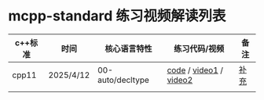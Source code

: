 # mcpp-standard 练习视频解读列表

| c++标准 | 时间 | 核心语言特性 | 练习代码/视频 | 备注 |
| --- | --- | --- | --- | --- |
| cpp11 | 2025/4/12 | 00-auto/decltype | [code](dslings/cpp11/auto-decltype-0.cpp) / [video1](https://www.bilibili.com/video/BV1xkdYYUEyH) / [video2](https://www.bilibili.com/video/BV1KWoMYUEzW/?share_source=copy_web&vd_source=2ab9f3bdf795fb473263ee1fc1d268d0) | [补充](https://forum.d2learn.org/topic/82) |
| | | | | |